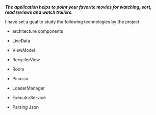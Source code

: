 ***The application helps to point your favorite movies for watching, sort, read reviews and watch trailers.***

I have set a goal to study the following technologies by the project:

* architecture components

* LiveData

* ViewModel

* RecyclerView

* Room

* Picasso

* LoaderManager

* ExecutorService

* Parsing Json
